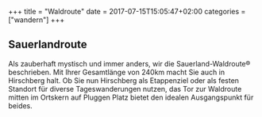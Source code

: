 +++
title = "Waldroute"
date = 2017-07-15T15:05:47+02:00
categories = ["wandern"]
+++

## Sauerlandroute

Als zauberhaft mystisch und immer anders, wir die Sauerland-Waldroute® 
beschrieben. Mit Ihrer Gesamtlänge von 240km macht Sie auch in Hirschberg halt. 
Ob Sie nun Hirschberg als Etappenziel oder als festen Standort für diverse 
Tageswanderungen nutzen, das Tor zur Waldroute mitten im Ortskern auf Pluggen 
Platz bietet den idealen Ausgangspunkt für beides.